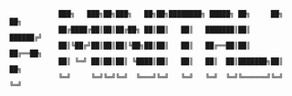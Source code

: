 				███╗   ███╗██╗███╗   ██╗██╗████████╗ █████╗ ██╗     ██╗  ██╗			
				██╔████╔██║██║██╔██╗ ██║██║   ██║   ███████║██║     ██████╔╝			 
				██║╚██╔╝██║██║██║╚██╗██║██║   ██║   ██╔══██║██║     ██╔══██╗			 
				██║ ╚═╝ ██║██║██║ ╚████║██║   ██║   ██║  ██║███████╗██║  ██╗			
				╚═╝     ╚═╝╚═╝╚═╝  ╚═══╝╚═╝   ╚═╝   ╚═╝  ╚═╝╚══════╝╚═╝  ╚═╝
